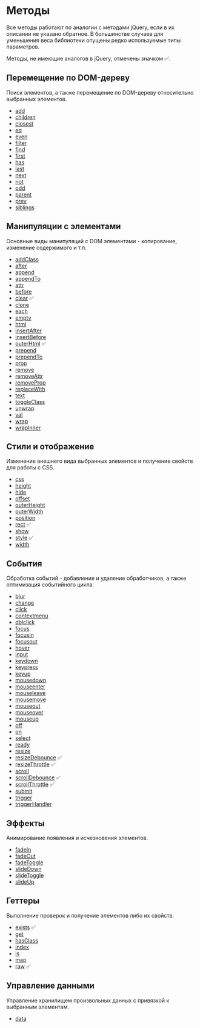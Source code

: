 # Методы

Все методы работают по аналогии с методами jQuery, если в их описании не указано обратное. В большинстве случаев для
уменьшения веса библиотеки опущены редко используемые типы параметров.

Методы, не имеющие аналогов в jQuery, отмечены значком :white_check_mark:.

<a name="traversing"></a>

## Перемещение по DOM-дереву

Поиск элементов, а также перемещение по DOM-дереву относительно выбранных элементов.

- [add](https://github.com/digikid/dom-element/blob/main/docs/ru-RU/TRAVERSING.md#add)
- [children](https://github.com/digikid/dom-element/blob/main/docs/ru-RU/TRAVERSING.md#children)
- [closest](https://github.com/digikid/dom-element/blob/main/docs/ru-RU/TRAVERSING.md#closest)
- [eq](https://github.com/digikid/dom-element/blob/main/docs/ru-RU/TRAVERSING.md#eq)
- [even](https://github.com/digikid/dom-element/blob/main/docs/ru-RU/TRAVERSING.md#even)
- [filter](https://github.com/digikid/dom-element/blob/main/docs/ru-RU/TRAVERSING.md#filter)
- [find](https://github.com/digikid/dom-element/blob/main/docs/ru-RU/TRAVERSING.md#find)
- [first](https://github.com/digikid/dom-element/blob/main/docs/ru-RU/TRAVERSING.md#first)
- [has](https://github.com/digikid/dom-element/blob/main/docs/ru-RU/TRAVERSING.md#has)
- [last](https://github.com/digikid/dom-element/blob/main/docs/ru-RU/TRAVERSING.md#last)
- [next](https://github.com/digikid/dom-element/blob/main/docs/ru-RU/TRAVERSING.md#next)
- [not](https://github.com/digikid/dom-element/blob/main/docs/ru-RU/TRAVERSING.md#not)
- [odd](https://github.com/digikid/dom-element/blob/main/docs/ru-RU/TRAVERSING.md#odd)
- [parent](https://github.com/digikid/dom-element/blob/main/docs/ru-RU/TRAVERSING.md#parent)
- [prev](https://github.com/digikid/dom-element/blob/main/docs/ru-RU/TRAVERSING.md#prev)
- [siblings](https://github.com/digikid/dom-element/blob/main/docs/ru-RU/TRAVERSING.md#siblings)

<a name="manipulation"></a>

## Манипуляции с элементами

Основные виды манипуляций с DOM элементами - копирование, изменение содержимого и т.п.

- [addClass](https://github.com/digikid/dom-element/blob/main/docs/ru-RU/MANIPULATION.md#addClass)
- [after](https://github.com/digikid/dom-element/blob/main/docs/ru-RU/MANIPULATION.md#after)
- [append](https://github.com/digikid/dom-element/blob/main/docs/ru-RU/MANIPULATION.md#append)
- [appendTo](https://github.com/digikid/dom-element/blob/main/docs/ru-RU/MANIPULATION.md#appendTo)
- [attr](https://github.com/digikid/dom-element/blob/main/docs/ru-RU/MANIPULATION.md#attr)
- [before](https://github.com/digikid/dom-element/blob/main/docs/ru-RU/MANIPULATION.md#before)
- [clear](https://github.com/digikid/dom-element/blob/main/docs/ru-RU/MANIPULATION.md#clear) :white_check_mark:
- [clone](https://github.com/digikid/dom-element/blob/main/docs/ru-RU/MANIPULATION.md#clone)
- [each](https://github.com/digikid/dom-element/blob/main/docs/ru-RU/MANIPULATION.md#each)
- [empty](https://github.com/digikid/dom-element/blob/main/docs/ru-RU/MANIPULATION.md#empty)
- [html](https://github.com/digikid/dom-element/blob/main/docs/ru-RU/MANIPULATION.md#html)
- [insertAfter](https://github.com/digikid/dom-element/blob/main/docs/ru-RU/MANIPULATION.md#insertAfter)
- [insertBefore](https://github.com/digikid/dom-element/blob/main/docs/ru-RU/MANIPULATION.md#insertBefore)
- [outerHtml](https://github.com/digikid/dom-element/blob/main/docs/ru-RU/MANIPULATION.md#outerHtml) :white_check_mark:
- [prepend](https://github.com/digikid/dom-element/blob/main/docs/ru-RU/MANIPULATION.md#prepend)
- [prependTo](https://github.com/digikid/dom-element/blob/main/docs/ru-RU/MANIPULATION.md#prependTo)
- [prop](https://github.com/digikid/dom-element/blob/main/docs/ru-RU/MANIPULATION.md#prop)
- [remove](https://github.com/digikid/dom-element/blob/main/docs/ru-RU/MANIPULATION.md#remove)
- [removeAttr](https://github.com/digikid/dom-element/blob/main/docs/ru-RU/MANIPULATION.md#removeAttr)
- [removeProp](https://github.com/digikid/dom-element/blob/main/docs/ru-RU/MANIPULATION.md#removeProp)
- [replaceWith](https://github.com/digikid/dom-element/blob/main/docs/ru-RU/MANIPULATION.md#replaceWith)
- [text](https://github.com/digikid/dom-element/blob/main/docs/ru-RU/MANIPULATION.md#text)
- [toggleClass](https://github.com/digikid/dom-element/blob/main/docs/ru-RU/MANIPULATION.md#toggleClass)
- [unwrap](https://github.com/digikid/dom-element/blob/main/docs/ru-RU/MANIPULATION.md#unwrap)
- [val](https://github.com/digikid/dom-element/blob/main/docs/ru-RU/MANIPULATION.md#val)
- [wrap](https://github.com/digikid/dom-element/blob/main/docs/ru-RU/MANIPULATION.md#wrap)
- [wrapInner](https://github.com/digikid/dom-element/blob/main/docs/ru-RU/MANIPULATION.md#wrapInner)

<a name="css"></a>

## Стили и отображение

Изменение внешнего вида выбранных элементов и получение свойств для работы с CSS.

- [css](https://github.com/digikid/dom-element/blob/main/docs/ru-RU/CSS.md#css)
- [height](https://github.com/digikid/dom-element/blob/main/docs/ru-RU/CSS.md#height)
- [hide](https://github.com/digikid/dom-element/blob/main/docs/ru-RU/CSS.md#hide)
- [offset](https://github.com/digikid/dom-element/blob/main/docs/ru-RU/CSS.md#offset)
- [outerHeight](https://github.com/digikid/dom-element/blob/main/docs/ru-RU/CSS.md#outerHeight)
- [outerWidth](https://github.com/digikid/dom-element/blob/main/docs/ru-RU/CSS.md#outerWidth)
- [position](https://github.com/digikid/dom-element/blob/main/docs/ru-RU/CSS.md#position)
- [rect](https://github.com/digikid/dom-element/blob/main/docs/ru-RU/CSS.md#rect) :white_check_mark:
- [show](https://github.com/digikid/dom-element/blob/main/docs/ru-RU/CSS.md#show)
- [style](https://github.com/digikid/dom-element/blob/main/docs/ru-RU/CSS.md#style) :white_check_mark:
- [width](https://github.com/digikid/dom-element/blob/main/docs/ru-RU/CSS.md#width)

<a name="events"></a>

## События

Обработка событий - добавление и удаление обработчиков, а также оптимизация событийного цикла.

- [blur](https://github.com/digikid/dom-element/blob/main/docs/ru-RU/EVENTS.md#event)
- [change](https://github.com/digikid/dom-element/blob/main/docs/ru-RU/EVENTS.md#event)
- [click](https://github.com/digikid/dom-element/blob/main/docs/ru-RU/EVENTS.md#event)
- [contextmenu](https://github.com/digikid/dom-element/blob/main/docs/ru-RU/EVENTS.md#event)
- [dblclick](https://github.com/digikid/dom-element/blob/main/docs/ru-RU/EVENTS.md#event)
- [focus](https://github.com/digikid/dom-element/blob/main/docs/ru-RU/EVENTS.md#event)
- [focusin](https://github.com/digikid/dom-element/blob/main/docs/ru-RU/EVENTS.md#event)
- [focusout](https://github.com/digikid/dom-element/blob/main/docs/ru-RU/EVENTS.md#event)
- [hover](https://github.com/digikid/dom-element/blob/main/docs/ru-RU/EVENTS.md#event)
- [input](https://github.com/digikid/dom-element/blob/main/docs/ru-RU/EVENTS.md#event)
- [keydown](https://github.com/digikid/dom-element/blob/main/docs/ru-RU/EVENTS.md#event)
- [keypress](https://github.com/digikid/dom-element/blob/main/docs/ru-RU/EVENTS.md#event)
- [keyup](https://github.com/digikid/dom-element/blob/main/docs/ru-RU/EVENTS.md#event)
- [mousedown](https://github.com/digikid/dom-element/blob/main/docs/ru-RU/EVENTS.md#event)
- [mouseenter](https://github.com/digikid/dom-element/blob/main/docs/ru-RU/EVENTS.md#event)
- [mouseleave](https://github.com/digikid/dom-element/blob/main/docs/ru-RU/EVENTS.md#event)
- [mousemove](https://github.com/digikid/dom-element/blob/main/docs/ru-RU/EVENTS.md#event)
- [mouseout](https://github.com/digikid/dom-element/blob/main/docs/ru-RU/EVENTS.md#event)
- [mouseover](https://github.com/digikid/dom-element/blob/main/docs/ru-RU/EVENTS.md#event)
- [mouseup](https://github.com/digikid/dom-element/blob/main/docs/ru-RU/EVENTS.md#event)
- [off](https://github.com/digikid/dom-element/blob/main/docs/ru-RU/EVENTS.md#off)
- [on](https://github.com/digikid/dom-element/blob/main/docs/ru-RU/EVENTS.md#on)
- [select](https://github.com/digikid/dom-element/blob/main/docs/ru-RU/EVENTS.md#event)
- [ready](https://github.com/digikid/dom-element/blob/main/docs/ru-RU/EVENTS.md#ready)
- [resize](https://github.com/digikid/dom-element/blob/main/docs/ru-RU/EVENTS.md#event)
- [resizeDebounce](https://github.com/digikid/dom-element/blob/main/docs/ru-RU/EVENTS.md#debounce) :white_check_mark:
- [resizeThrottle](https://github.com/digikid/dom-element/blob/main/docs/ru-RU/EVENTS.md#throttle) :white_check_mark:
- [scroll](https://github.com/digikid/dom-element/blob/main/docs/ru-RU/EVENTS.md#event)
- [scrollDebounce](https://github.com/digikid/dom-element/blob/main/docs/ru-RU/EVENTS.md#debounce) :white_check_mark:
- [scrollThrottle](https://github.com/digikid/dom-element/blob/main/docs/ru-RU/EVENTS.md#throttle) :white_check_mark:
- [submit](https://github.com/digikid/dom-element/blob/main/docs/ru-RU/EVENTS.md#event)
- [trigger](https://github.com/digikid/dom-element/blob/main/docs/ru-RU/EVENTS.md#trigger)
- [triggerHandler](https://github.com/digikid/dom-element/blob/main/docs/ru-RU/EVENTS.md#triggerHandler)

<a name="effects"></a>

## Эффекты

Анимирование появления и исчезновения элементов.

- [fadeIn](https://github.com/digikid/dom-element/blob/main/docs/ru-RU/EFFECTS.md#fadeIn)
- [fadeOut](https://github.com/digikid/dom-element/blob/main/docs/ru-RU/EFFECTS.md#fadeOut)
- [fadeToggle](https://github.com/digikid/dom-element/blob/main/docs/ru-RU/EFFECTS.md#fadeToggle)
- [slideDown](https://github.com/digikid/dom-element/blob/main/docs/ru-RU/EFFECTS.md#slideDown)
- [slideToggle](https://github.com/digikid/dom-element/blob/main/docs/ru-RU/EFFECTS.md#slideToggle)
- [slideUp](https://github.com/digikid/dom-element/blob/main/docs/ru-RU/EFFECTS.md#slideUp)

<a name="getters"></a>

## Геттеры

Выполнение проверок и получение элементов либо их свойств.

- [exists](https://github.com/digikid/dom-element/blob/main/docs/ru-RU/GETTERS.md#exists) :white_check_mark:
- [get](https://github.com/digikid/dom-element/blob/main/docs/ru-RU/GETTERS.md#get)
- [hasClass](https://github.com/digikid/dom-element/blob/main/docs/ru-RU/GETTERS.md#hasClass)
- [index](https://github.com/digikid/dom-element/blob/main/docs/ru-RU/GETTERS.md#index)
- [is](https://github.com/digikid/dom-element/blob/main/docs/ru-RU/GETTERS.md#is)
- [map](https://github.com/digikid/dom-element/blob/main/docs/ru-RU/GETTERS.md#map)
- [raw](https://github.com/digikid/dom-element/blob/main/docs/ru-RU/GETTERS.md#raw) :white_check_mark:

<a name="data"></a>

## Управление данными

Управление хранилищем произвольных данных с привязкой к выбранным элементам.

- [data](https://github.com/digikid/dom-element/blob/main/docs/ru-RU/DATA.md#data)
